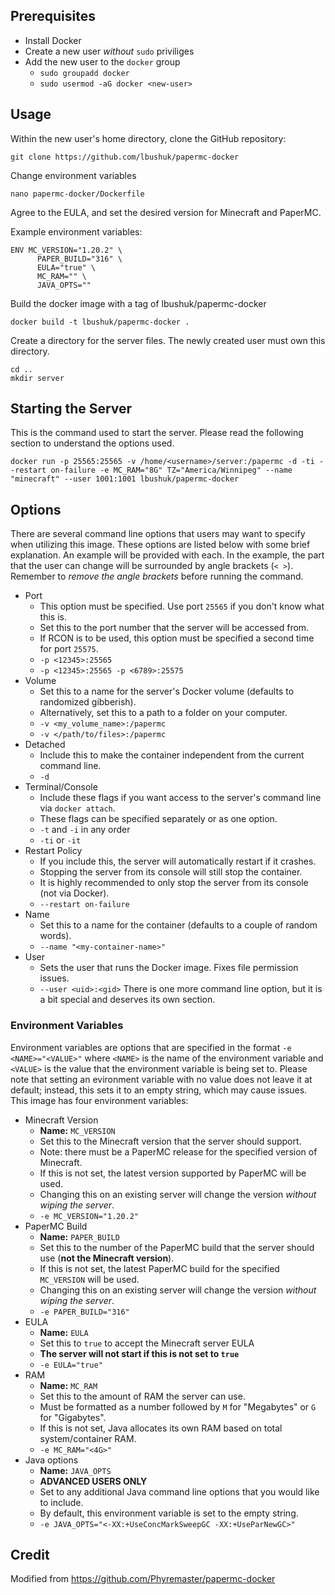 ## Prerequisites

- Install Docker
- Create a new user *without* `sudo` priviliges
- Add the new user to the `docker` group
  - `sudo groupadd docker`
  - `sudo usermod -aG docker <new-user>`
## Usage

Within the new user's home directory, clone the GitHub repository:

    git clone https://github.com/lbushuk/papermc-docker
    
Change environment variables

    nano papermc-docker/Dockerfile

Agree to the EULA, and set the desired version for Minecraft and PaperMC.

Example environment variables:
    
    ENV MC_VERSION="1.20.2" \
          PAPER_BUILD="316" \
          EULA="true" \
          MC_RAM="" \
          JAVA_OPTS=""

Build the docker image with a tag of lbushuk/papermc-docker

    docker build -t lbushuk/papermc-docker .

Create a directory for the server files. The newly created user must own this directory.
    
    cd ..
    mkdir server

## Starting the Server

This is the command used to start the server. Please read the following section to understand the options used.

    docker run -p 25565:25565 -v /home/<username>/server:/papermc -d -ti --restart on-failure -e MC_RAM="8G" TZ="America/Winnipeg" --name "minecraft" --user 1001:1001 lbushuk/papermc-docker

## Options
There are several command line options that users may want to specify when utilizing this image. These options are listed below with some brief explanation. An example will be provided with each. In the example, the part that the user can change will be surrounded by angle brackets (`< >`). Remember to *remove the angle brackets* before running the command.
- Port
  - This option must be specified. Use port `25565` if you don't know what this is.
  - Set this to the port number that the server will be accessed from.
  - If RCON is to be used, this option must be specified a second time for port `25575`.
  - `-p <12345>:25565`
  - `-p <12345>:25565 -p <6789>:25575`
- Volume
  - Set this to a name for the server's Docker volume (defaults to randomized gibberish).
  - Alternatively, set this to a path to a folder on your computer.
  - `-v <my_volume_name>:/papermc`
  - `-v </path/to/files>:/papermc`
- Detached
  - Include this to make the container independent from the current command line.
  - `-d`
- Terminal/Console
  - Include these flags if you want access to the server's command line via `docker attach`.
  - These flags can be specified separately or as one option.
  - `-t` and `-i` in any order
  - `-ti` or `-it`
- Restart Policy
  - If you include this, the server will automatically restart if it crashes.
  - Stopping the server from its console will still stop the container.
  - It is highly recommended to only stop the server from its console (not via Docker).
  - `--restart on-failure`
- Name
  - Set this to a name for the container (defaults to a couple of random words).
  - `--name "<my-container-name>"`
- User
  - Sets the user that runs the Docker image. Fixes file permission issues.
  - `--user <uid>:<gid>`
There is one more command line option, but it is a bit special and deserves its own section.
### Environment Variables
Environment variables are options that are specified in the format `-e <NAME>="<VALUE>"` where `<NAME>` is the name of the environment variable and `<VALUE>` is the value that the environment variable is being set to. Please note that setting an evironment variable with no value does not leave it at default; instead, this sets it to an empty string, which may cause issues. This image has four environment variables:
- Minecraft Version
  - **Name:** `MC_VERSION`
  - Set this to the Minecraft version that the server should support.
  - Note: there must be a PaperMC release for the specified version of Minecraft.
  - If this is not set, the latest version supported by PaperMC will be used.
  - Changing this on an existing server will change the version *without wiping the server*.
  - `-e MC_VERSION="1.20.2"`
- PaperMC Build
  - **Name:** `PAPER_BUILD`
  - Set this to the number of the PaperMC build that the server should use (**not the Minecraft version**).
  - If this is not set, the latest PaperMC build for the specified `MC_VERSION` will be used.
  - Changing this on an existing server will change the version *without wiping the server*.
  - `-e PAPER_BUILD="316"`
- EULA
  - **Name:** `EULA`
  - Set this to `true` to accept the Minecraft server EULA
  - **The server will not start if this is not set to `true`**
  - `-e EULA="true"`
- RAM
  - **Name:** `MC_RAM`
  - Set this to the amount of RAM the server can use.
  - Must be formatted as a number followed by `M` for "Megabytes" or `G` for "Gigabytes".
  - If this is not set, Java allocates its own RAM based on total system/container RAM.
  - `-e MC_RAM="<4G>"`
- Java options
  - **Name:** `JAVA_OPTS`
  - **ADVANCED USERS ONLY**
  - Set to any additional Java command line options that you would like to include.
  - By default, this environment variable is set to the empty string.
  - `-e JAVA_OPTS="<-XX:+UseConcMarkSweepGC -XX:+UseParNewGC>"`

## Credit

Modified from https://github.com/Phyremaster/papermc-docker
